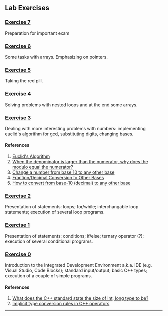 ## Lab Exercises

### [Exercise 7](https://github.com/fmi-lab/up/blob/master/exercises/exercise7)

Preparation for important exam

### [Exercise 6](https://github.com/fmi-lab/up/blob/master/exercises/exercise6)

Some tasks with arrays. Emphasizing on pointers.

### [Exercise 5](https://github.com/fmi-lab/up/blob/master/exercises/exercise5)

Taking the red pill.

### [Exercise 4](https://github.com/fmi-lab/up/blob/master/exercises/exercise4)

Solving problems with nested loops and at the end some arrays.

### [Exercise 3](https://github.com/fmi-lab/up/blob/master/exercises/exercise3)

Dealing with more interesting problems with numbers: implementing euclid's algorithm for gcd, substituting digits, changing bases.

#### References

1. [Euclid's Algorithm](http://www.cut-the-knot.org/blue/Euclid.shtml)
2. [When the denominator is larger than the numerator, why does the modulo equal the numerator?](http://math.stackexchange.com/questions/422697/when-the-denominator-is-larger-than-the-numerator-why-does-the-modulo-equal-the)
3. [Change a number from base 10
to any other base](http://mathbits.com/MathBits/CompSci/Introduction/frombase10.htm)
4. [Fraction/Decimal Conversion to Other Bases](http://mathforum.org/library/drmath/view/55744.html)
5. [How to convert from base-10 (decimal) to any other base](http://www.searchmarked.com/math/how-to-convert-from-base-10-decimal-to-any-other-base.php)

### [Exercise 2](https://github.com/fmi-lab/up/blob/master/exercises/exercise2)

Presentation of statements: loops; for/while; interchangable loop statements; execution of several loop programs.

### [Exercise 1](https://github.com/fmi-lab/up/blob/master/exercises/exercise1)

Presentation of statements: conditions; if/else; ternary operator (?); execution of several conditional programs.

### [Exercise 0](https://github.com/fmi-lab/up/blob/master/exercises/exercise0)

Introduction to the Integrated Development Environment a.k.a. IDE (e.g. Visual Studio, Code Blocks); standard input/output; basic C++ types; execution of a couple of simple programs.

#### References

1. [What does the C++ standard state the size of int, long type to be?](http://stackoverflow.com/questions/589575/what-does-the-c-standard-state-the-size-of-int-long-type-to-be)
1. [Implicit type conversion rules in C++ operators](http://stackoverflow.com/questions/5563000/implicit-type-conversion-rules-in-c-operators)

---

